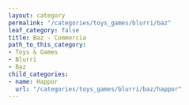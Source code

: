 ```yaml
---
layout: category
permalink: "/categories/toys_games/blurri/baz"
leaf_category: false
title: Baz - Commercia
path_to_this_category:
- Toys & Games
- Blurri
- Baz
child_categories:
- name: Happor
  url: "/categories/toys_games/blurri/baz/happor"
---
```


